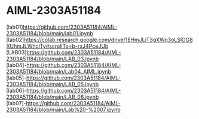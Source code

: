 # AIML-2303A51184
[lab01]https://github.com/2303A51184/AIML-2303A51184/blob/main/lab01.ipynb
[lab02]https://colab.research.google.com/drive/1EHmJLiT3gXWq3oLSlOG8XUhmJLWhclTy#scrollTo=b-rxJ4PceJUb
[LAB03]https://github.com/2303A51184/AIML-2303A51184/blob/main/LAB_03.ipynb<br>
[lab04]-https://github.com/2303A51184/AIML-2303A51184/blob/main/Lab04_AIML.ipynb<br>
[lab05]-https://github.com/2303A51184/AIML-2303A51184/blob/main/LAB_05.ipynb<br>
[lab06]-https://github.com/2303A51184/AIML-2303A51184/blob/main/LAB_06.ipynb<br>
[lab07]-https://github.com/2303A51184/AIML-2303A51184/blob/main/Lab%20-%2007.ipynb
